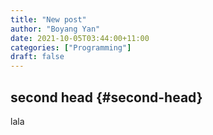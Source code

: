 ```yaml
---
title: "New post"
author: "Boyang Yan"
date: 2021-10-05T03:44:00+11:00
categories: ["Programming"]
draft: false
---
```


## second head {#second-head}

lala
